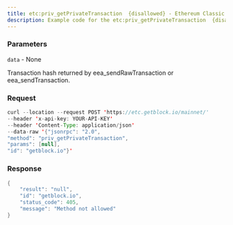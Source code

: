 ```yaml
---
title: etc:priv_getPrivateTransaction  {disallowed} - Ethereum Classic
description: Example code for the etc:priv_getPrivateTransaction  {disallowed} json-rpc method. Сomplete guide on how to use etc:priv_getPrivateTransaction  {disallowed} json-rpc in GetBlock.io Web3 documentation.
---
```


### Parameters


`data` - None

Transaction hash returned by eea_sendRawTransaction or
eea_sendTransaction.

### Request

``` java
curl --location --request POST 'https://etc.getblock.io/mainnet/' 
--header 'x-api-key: YOUR-API-KEY' 
--header 'Content-Type: application/json' 
--data-raw '{"jsonrpc": "2.0",
"method": "priv_getPrivateTransaction",
"params": [null],
"id": "getblock.io"}'
```

###  Response

``` java
{
    "result": "null",
    "id": "getblock.io",
    "status_code": 405,
    "message": "Method not allowed"
}
```


